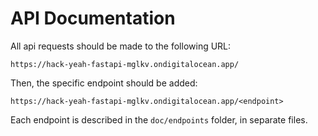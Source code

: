 # API Documentation

All api requests should be made to the following URL:

```
https://hack-yeah-fastapi-mglkv.ondigitalocean.app/
```

Then, the specific endpoint should be added:

```
https://hack-yeah-fastapi-mglkv.ondigitalocean.app/<endpoint>
```

Each endpoint is described in the `doc/endpoints` folder, in separate files.

